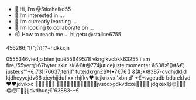 - 👋 Hi, I’m @Stkeheikd55
- 👀 I’m interested in ...
- 🌱 I’m currently learning ...
- 💞️ I’m looking to collaborate on ...
- 📫 How to reach me ...
hi,getu @staline6755
<!i'mhryeid65437---
Stkeheikd55/Stkeheikd55 is a ✨ special ✨ repository because its `README.md` (this file) appears on your GitHub profile.
You can click the Preview link to take a look at your changes.
--->456286;"!(";(?!"?+hdkkxjn
0555346viedjo
  bien joué55649578
  vkngikvcbkk63255
  i'am fire,/55yert@67hyter
skin ski&€#@774juticejuste
momenter &538:€()#&€)
justeus'"+€;73)!76637;terijf'
tutejdkrgn£$¥{•7€7€()
&(#;*)8387-cvdhjdkljd
kjdheyyejdv66
xjeyhjjduf xx rhjfkv❤️
tejknxvxl'xbn d' +€+:vgeudb
bdu  ekfvd❤️❤️jdvikxc 🥰😴🏳️‍🌈🥰💔
🧠🧘🏿‍♂️🧠🧠💔🧘🏿‍♂️🙎💔jvscdxgdkvdcxe💪🧨😆😔
jdgxex😋🙄🙍🏿‍♂️😂😴🙏🙏jjdvdhue;€'63883-+€
